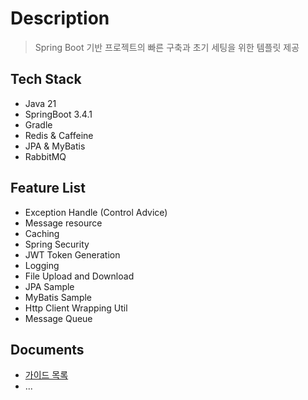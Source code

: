 # Description
> Spring Boot 기반 프로젝트의 빠른 구축과 초기 세팅을 위한 템플릿 제공 

## Tech Stack
- Java 21
- SpringBoot 3.4.1
- Gradle
- Redis & Caffeine
- JPA & MyBatis
- RabbitMQ

## Feature List
- Exception Handle (Control Advice)
- Message resource
- Caching
- Spring Security
- JWT Token Generation
- Logging
- File Upload and Download
- JPA Sample
- MyBatis Sample
- Http Client Wrapping Util
- Message Queue

## Documents
- [가이드 목록](docs/guide.md)
- ...
